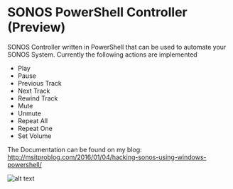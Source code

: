 # SONOS PowerShell Controller (Preview)

SONOS Controller written in PowerShell that can be used to automate your SONOS System. Currently the following actions are implemented

* Play
* Pause
* Previous Track
* Next Track
* Rewind Track
* Mute
* Unmute
* Repeat All
* Repeat One
* Set Volume

The Documentation can be found on my blog: http://msitproblog.com/2016/01/04/hacking-sonos-using-windows-powershell/

![alt text](http://msitproblog.com/wp-content/uploads/2016/01/SONOS_Part3.png)
